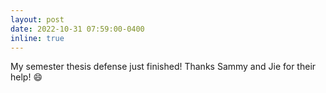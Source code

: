 ```yaml
---
layout: post
date: 2022-10-31 07:59:00-0400
inline: true
---
```


My semester thesis defense just finished! Thanks Sammy and Jie for their help! :smile:

